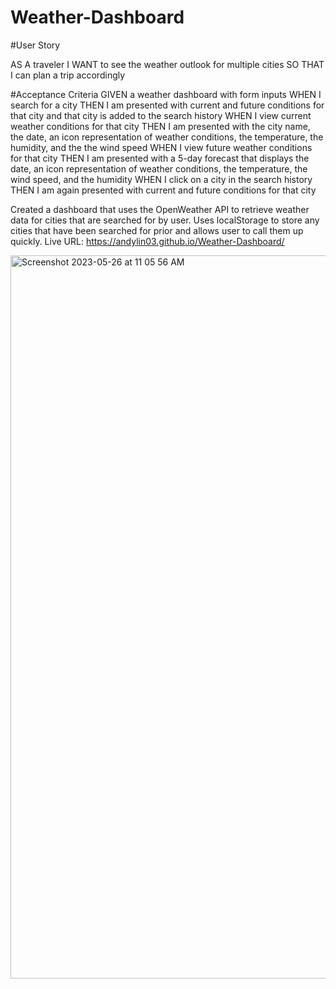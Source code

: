 # Weather-Dashboard

#User Story 

AS A traveler
I WANT to see the weather outlook for multiple cities
SO THAT I can plan a trip accordingly

#Acceptance Criteria 
GIVEN a weather dashboard with form inputs
WHEN I search for a city
THEN I am presented with current and future conditions for that city and that city is added to the search history
WHEN I view current weather conditions for that city
THEN I am presented with the city name, the date, an icon representation of weather conditions, the temperature, the humidity, and the the wind speed
WHEN I view future weather conditions for that city
THEN I am presented with a 5-day forecast that displays the date, an icon representation of weather conditions, the temperature, the wind speed, and the humidity
WHEN I click on a city in the search history
THEN I am again presented with current and future conditions for that city

Created a dashboard that uses the OpenWeather API to retrieve weather data for cities that are searched for by user. Uses localStorage to store any cities that have been searched for prior and allows user to call them up quickly.
Live URL: https://andylin03.github.io/Weather-Dashboard/

<img width="1157" alt="Screenshot 2023-05-26 at 11 05 56 AM" src="https://github.com/andylin03/Weather-Dashboard/assets/126199540/62fa2e3c-c010-47b6-b8fb-bbb59ecb0c6e">
